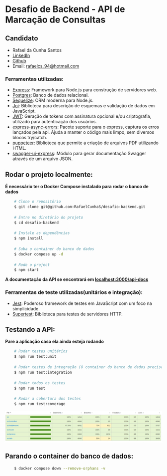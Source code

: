 # Desafio de Backend - API de Marcação de Consultas

## Candidato

- Rafael da Cunha Santos
- [LinkedIn](https://www.linkedin.com/in/rafaelcunhas/)
- [Github](https://github.com/RafaelCunhaS)
- Email: rafaelcs_94@hotmail.com

### Ferramentas utilizadas:

- [Express](https://pactumjs.github.io/): Framework para Node.js para construção de servidores web.
- [Postgres](https://www.postgresql.org/): Banco de dados relacional.
- [Sequelize](https://sequelize.org/): ORM moderna para Node.js.
- [Joi](https://joi.dev/): Biblioteca para descrição de esquemas e validação de dados em JavaScript.
- [JWT](https://jwt.io/): Geração de tokens com assinatura opcional e/ou criptografia, utilizado para autenticação dos usuários.
- [express-async-errors](https://www.npmjs.com/package/express-async-errors): Pacote suporte para o express, captura os erros lançados pela api. Ajuda a manter o código mais limpo, sem diversos blocos try/catch.
- [puppeteer](https://pptr.dev/): Biblioteca que permite a criação de arquivos PDF utilizando HTML.
- [swagger-ui-express](https://www.npmjs.com/package/swagger-ui-express): Módulo para gerar documentação Swagger através de um arquivo JSON.

## Rodar o projeto localmente:

**É necessário ter o Docker Compose instalado para rodar o banco de dados**

```bash
    # Clone o repositório
    $ git clone git@github.com:RafaelCunhaS/desafio-backend.git

    # Entre no diretório do projeto
    $ cd desafio-backend

    # Instale as dependências
    $ npm install

    # Suba o container do banco de dados
    $ docker compose up -d

    # Rode o project
    $ npm start
```

**A documentação da API se encontrará em [localhost:3000/api-docs](http://localhost:3000/api-docs)**

### Ferramentas de teste utilizadas(unitários e integração):

- [Jest](https://jestjs.io/pt-BR/): Poderoso framework de testes em JavaScript com um foco na simplicidade.
- [Supertest](https://www.npmjs.com/package/supertest): Biblioteca para testes de servidores HTTP.

## Testando a API:

**Pare a aplicação caso ela ainda esteja rodando**

```bash
    # Rodar testes unitários
    $ npm run test:unit

    # Rodar testes de integração (O container do banco de dados precisa estar rodando)
    $ npm run test:integration

    # Rodar todos os testes
    $ npm run test

    # Rodar a cobertura dos testes
    $ npm run test:coverage
```

<img src="./coverage.png" alt="test coverage" width="1000"/>

## Parando o container do banco de dados:

```bash
    $ docker compose down --remove-orphans -v
```
